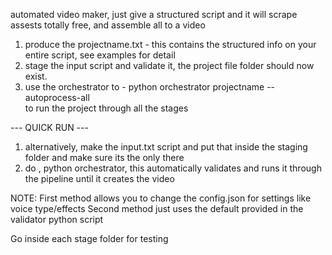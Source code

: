 automated video maker, just give a structured script and it will scrape assests totally free, and assemble all to a video

1) produce the projectname.txt - this contains the structured info on your entire script, see examples
for detail
2) stage the input script and validate it, the project file folder should now exist.
3) use the orchestrator to - python orchestrator projectname --autoprocess-all  
    to run the project through all the stages

--- QUICK RUN ---

1) alternatively, make the input.txt script and put that inside the staging folder 
and make sure its the only there
2) do , python orchestrator, this automatically validates and runs it through the pipeline until it creates the video

NOTE: First method allows you to change the config.json for settings like voice type/effects
Second method just uses the default provided in the validator python script

Go inside each stage folder for testing
